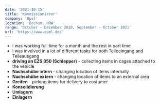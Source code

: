 ```yaml
---
date: '2021-10-15'
title: 'Kommissionierer'
company: 'Opel'
location: 'Bochum, NRW'
range: 'October - December 2020, September - October 2021'
url: 'https://www.opel.de/'
---
```


- I was working full time for a month and the rest in part time
- I was involved in a lot of different tasks for both Teileeingang and Teileausgang
- <b>driving an EZS 350 (Schlepper)</b> - collecting items in cages attached to the vehicle
- <b>Nachschübe intern</b> - changing location of items internally
- <b>Nachschübe extern</b> - changing location of items to an external area
- <b>Greifen</b> - picking items for delivery to costumer
- <b>Konsolidierung</b>
- <b>Umlagern</b>
- <b>Einlagern</b>
